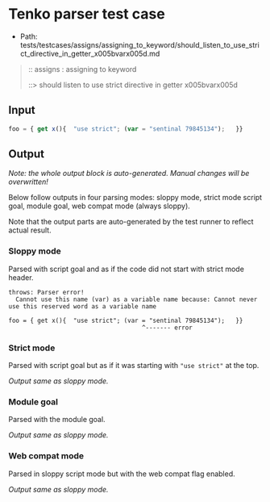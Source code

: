 # Tenko parser test case

- Path: tests/testcases/assigns/assigning_to_keyword/should_listen_to_use_strict_directive_in_getter_x005bvarx005d.md

> :: assigns : assigning to keyword
>
> ::> should listen to use strict directive in getter x005bvarx005d

## Input

`````js
foo = { get x(){  "use strict"; (var = "sentinal 79845134");   }}
`````

## Output

_Note: the whole output block is auto-generated. Manual changes will be overwritten!_

Below follow outputs in four parsing modes: sloppy mode, strict mode script goal, module goal, web compat mode (always sloppy).

Note that the output parts are auto-generated by the test runner to reflect actual result.

### Sloppy mode

Parsed with script goal and as if the code did not start with strict mode header.

`````
throws: Parser error!
  Cannot use this name (var) as a variable name because: Cannot never use this reserved word as a variable name

foo = { get x(){  "use strict"; (var = "sentinal 79845134");   }}
                                     ^------- error
`````

### Strict mode

Parsed with script goal but as if it was starting with `"use strict"` at the top.

_Output same as sloppy mode._

### Module goal

Parsed with the module goal.

_Output same as sloppy mode._

### Web compat mode

Parsed in sloppy script mode but with the web compat flag enabled.

_Output same as sloppy mode._
